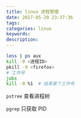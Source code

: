 ```yaml
---
title: linux 进程管理
date: 2017-05-20 23:37:36
tags:
categories: linux
keywords:
description:
---
```


<!-- more -->

```sh
less | ps aux
kill -9 <进程ID>
pkill -9 <firefox>
# 工作号
jobs
kill -9 %1  # 结束某个工作号
```

`pstree` 查看进程树

`pgrep` 只获取 PID

